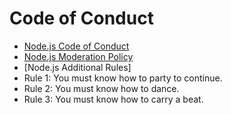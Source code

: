 # Code of Conduct

* [Node.js Code of Conduct](https://github.com/nodejs/admin/blob/master/CODE_OF_CONDUCT.md)
* [Node.js Moderation Policy](https://github.com/nodejs/admin/blob/master/Moderation-Policy.md)
* [Node.js Additional Rules] 
* Rule 1: You must know how to party to continue.
* Rule 2: You must know how to dance.
* Rule 3: You must know how to carry a beat.
